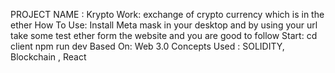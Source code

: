 PROJECT NAME : Krypto
Work: exchange of  crypto currency which is in the ether 
How To Use: Install Meta mask in your desktop and by using your url take some test ether form the website and you are good to follow
Start: cd client npm run dev
Based On: Web 3.0 
Concepts Used : SOLIDITY, Blockchain , React

